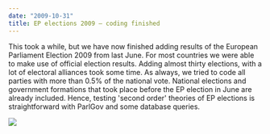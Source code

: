 ```yaml
---
date: "2009-10-31"
title: EP elections 2009 — coding finished
---
```


This took a while, but we have now finished adding results of the European Parliament Election 2009 from last June. For most countries we were able to make use of official election results. Adding almost thirty elections, with a lot of electoral alliances took some time. As always, we tried to code all parties with more than 0.5% of the national vote. National elections and government formations that took place before the EP election in June are already included. Hence, testing 'second order' theories of EP elections is straightforward with ParlGov and some database queries.

![](/images/parliament-european-union.jpg)
